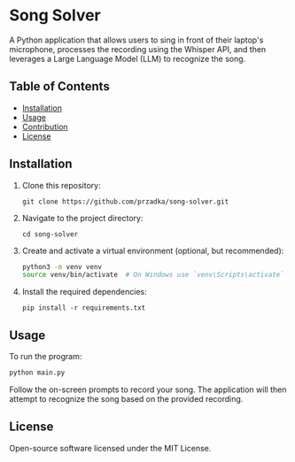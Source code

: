 # Song Solver

A Python application that allows users to sing in front of their laptop's microphone, processes the recording using the Whisper API, and then leverages a Large Language Model (LLM) to recognize the song.

## Table of Contents

- [Installation](#installation)
- [Usage](#usage)
- [Contribution](#contribution)
- [License](#license)

## Installation

1. Clone this repository:
   ```
   git clone https://github.com/przadka/song-solver.git
   ```

2. Navigate to the project directory:
   ```
   cd song-solver
   ```

3. Create and activate a virtual environment (optional, but recommended):
   ```bash
   python3 -m venv venv
   source venv/bin/activate  # On Windows use `venv\Scripts\activate`
   ```

4. Install the required dependencies:
   ```
   pip install -r requirements.txt
   ```

## Usage

To run the program:
```bash
python main.py
```
Follow the on-screen prompts to record your song. The application will then attempt to recognize the song based on the provided recording.

## License

Open-source software licensed under the MIT License.

